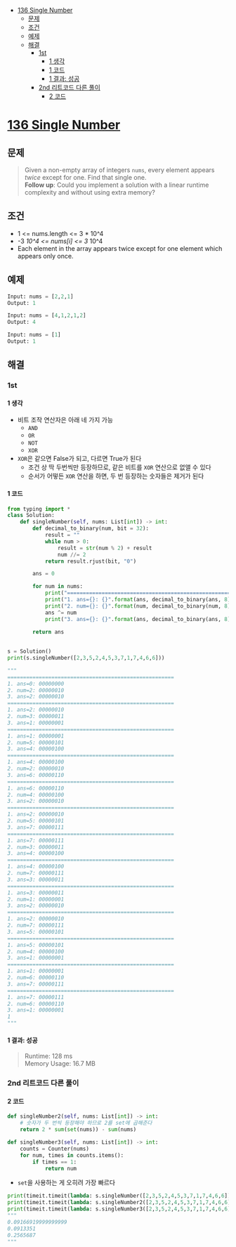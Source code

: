 - [136 Single Number](#136-single-number)
  - [문제](#문제)
  - [조건](#조건)
  - [예제](#예제)
  - [해결](#해결)
    - [1st](#1st)
      - [1 생각](#1-생각)
      - [1 코드](#1-코드)
      - [1 결과: 성공](#1-결과-성공)
    - [2nd 리트코드 다른 풀이](#2nd-리트코드-다른-풀이)
      - [2 코드](#2-코드)

# [136 Single Number](https://leetcode.com/problems/single-number/)

## 문제

> Given a non-empty array of integers `nums`, every element appears *twice* except for one. Find that single one.  
> **Follow up**: Could you implement a solution with a linear runtime complexity and without using extra memory?

## 조건

- 1 <= nums.length <= 3 * 10^4
- -3 *10^4 <= nums[i] <= 3* 10^4
- Each element in the array appears twice except for one element which appears only once.

## 예제

```py
Input: nums = [2,2,1]
Output: 1

Input: nums = [4,1,2,1,2]
Output: 4

Input: nums = [1]
Output: 1
```

## 해결

### 1st

#### 1 생각

- 비트 조작 연산자은 아래 네 가지 가능
  - `AND`
  - `OR`
  - `NOT`
  - `XOR`
- `XOR`은 같으면 False가 되고, 다르면 True가 된다
  - 조건 상 딱 두번씩만 등장하므로, 같은 비트를 `XOR` 연산으로 없앨 수 있다
  - 순서가 어떻든 `XOR` 연산을 하면, 두 번 등장하는 숫자들은 제거가 된다

#### 1 코드

```py
from typing import *
class Solution:
    def singleNumber(self, nums: List[int]) -> int:
        def decimal_to_binary(num, bit = 32):
            result = ""
            while num > 0:
                result = str(num % 2) + result
                num //= 2
            return result.rjust(bit, "0")

        ans = 0

        for num in nums:
            print("=====================================================")
            print("1. ans={}: {}".format(ans, decimal_to_binary(ans, 8)))
            print("2. num={}: {}".format(num, decimal_to_binary(num, 8)))
            ans ^= num
            print("3. ans={}: {}".format(ans, decimal_to_binary(ans, 8)))

        return ans
    
    
s = Solution()
print(s.singleNumber([2,3,5,2,4,5,3,7,1,7,4,6,6]))

"""
=====================================================
1. ans=0: 00000000
2. num=2: 00000010
3. ans=2: 00000010
=====================================================
1. ans=2: 00000010
2. num=3: 00000011
3. ans=1: 00000001
=====================================================
1. ans=1: 00000001
2. num=5: 00000101
3. ans=4: 00000100
=====================================================
1. ans=4: 00000100
2. num=2: 00000010
3. ans=6: 00000110
=====================================================
1. ans=6: 00000110
2. num=4: 00000100
3. ans=2: 00000010
=====================================================
1. ans=2: 00000010
2. num=5: 00000101
3. ans=7: 00000111
=====================================================
1. ans=7: 00000111
2. num=3: 00000011
3. ans=4: 00000100
=====================================================
1. ans=4: 00000100
2. num=7: 00000111
3. ans=3: 00000011
=====================================================
1. ans=3: 00000011
2. num=1: 00000001
3. ans=2: 00000010
=====================================================
1. ans=2: 00000010
2. num=7: 00000111
3. ans=5: 00000101
=====================================================
1. ans=5: 00000101
2. num=4: 00000100
3. ans=1: 00000001
=====================================================
1. ans=1: 00000001
2. num=6: 00000110
3. ans=7: 00000111
=====================================================
1. ans=7: 00000111
2. num=6: 00000110
3. ans=1: 00000001
1
"""
```

#### 1 결과: 성공

> Runtime: 128 ms  
> Memory Usage: 16.7 MB

### 2nd 리트코드 다른 풀이

#### 2 코드

```py
def singleNumber2(self, nums: List[int]) -> int:
    # 숫자가 두 번씩 등장해야 하므로 2를 set에 곱해준다
    return 2 * sum(set(nums)) - sum(nums) 

def singleNumber3(self, nums: List[int]) -> int:
    counts = Counter(nums)
    for num, times in counts.items():
        if times == 1:
            return num
```

- `set`을 사용하는 게 오히려 가장 빠르다

```py
print(timeit.timeit(lambda: s.singleNumber([2,3,5,2,4,5,3,7,1,7,4,6,6]), number=100000))
print(timeit.timeit(lambda: s.singleNumber2([2,3,5,2,4,5,3,7,1,7,4,6,6]), number=100000))
print(timeit.timeit(lambda: s.singleNumber3([2,3,5,2,4,5,3,7,1,7,4,6,6]), number=100000))
"""
0.09166919999999999
0.0913351
0.2565687
"""
```
